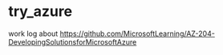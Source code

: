 # try_azure

work log about https://github.com/MicrosoftLearning/AZ-204-DevelopingSolutionsforMicrosoftAzure
